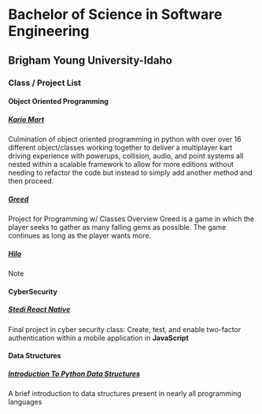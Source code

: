 # Bachelor of Science in **Software Engineering**
## Brigham Young University-Idaho

### Class / Project List

#### Object Oriented Programming
##### [Kario Mart](https://github.com/clarkscoberly/kario-mart)
Culmination of object oriented programming in python with over over 16 different object/classes working together to deliver a multiplayer kart driving experience with powerups, collision, audio, and point systems all nested within a scalable framework to allow for more editions without needing to refactor the code but instead to simply add another method and then proceed.

##### [Greed](https://github.com/clarkscoberly/GREED)
Project for Programming w/ Classes Overview Greed is a game in which the player seeks to gather as many falling gems as possible. The game continues as long as the player wants more.

##### [Hilo](https://github.com/clarkscoberly/hilo)
Note

#### CyberSecurity
##### [Stedi React Native](https://github.com/clarkscoberly/stedi-react-native)
Final project in cyber security class: Create, test, and enable two-factor authentication within a mobile application in **JavaScript**

#### Data Structures
##### [Introduction To Python Data Structures](https://github.com/clarkscoberly/python_data_structures/tree/main)
A brief introduction to data structures present in nearly all programming languages

